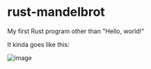 # rust-mandelbrot
My first Rust program other than "Hello, world!"

It kinda goes like this:

![image](https://github.com/TheSpoingle/rust-mandelbrot/assets/122237633/a9acbacd-3578-4e42-8564-8ea3257fd525)
